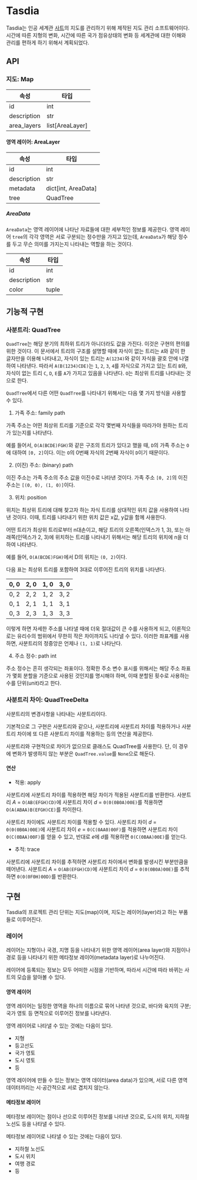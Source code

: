 # Tasdia

Tasdia는 인공 세계관 [사트](http://www.shtelo.org/)의
지도를 관리하기 위해 제작된 지도 관리 소프트웨어이다.
시간에 따른 지형의 변화, 시간에 따른 국가 점유상태의 변화 등
세계관에 대한 이해와 관리를 편하게 하기 위해서 계획되었다.

## API

### 지도: Map

| 속성          | 타입              |
|-------------|-----------------|
| id          | int             |
| description | str             |
| area_layers | list[AreaLayer] |

#### 영역 레이어: AreaLayer

| 속성          | 타입                  |
|-------------|---------------------|
| id          | int                 |
| description | str                 |
| metadata    | dict[int, AreaData] |
| tree        | QuadTree            |

##### AreaData

`AreaData`는 영역 레이어에 나타난 자료들에 대한 세부적인 정보를 제공한다.
영역 레이어 `tree`의 각각 영역은 서로 구분되는 정수만을 가지고 있는데,
`AreaData`가 해당 정수를 두고 무슨 의미를 가지는지 나타내는 역할을 하는 것이다.

| 속성          | 타입    |
|-------------|-------|
| id          | int   |
| description | str   |
| color       | tuple |

## 기능적 구현

### 사분트리: QuadTree

`QuadTree`는 해당 분기의 최하위 트리가 아니더라도 값을 가진다. 이것은 구현의 편의를 위한 것이다.
이 문서에서 트리의 구조를 설명할 때에 자식이 없는 트리는 `A`와 같이 한 글자만을 이용해 나타내고,
자식이 있는 트리는 `A(1234)`와 같이 자식을 괄호 안에 나열하여 나타낸다.
따라서 `A(B(1234)CDE)`는 `1`, `2`, `3`, `4`를 자식으로 가지고 있는 트리 `B`와,
자식이 없는 트리 `C`, `D`, `E`를 `A`가 가지고 있음을 나타낸다.
`O`는 최상위 트리를 나타내는 것으로 한다.

`QuadTree`에서 다른 어떤 `QuadTree`를 나타내기 위해서는 다음 몇 가지 방식을 사용할 수 있다.

1. 가족 주소: family path

가족 주소는 어떤 최상위 트리를 기준으로 각각 몇번째 자식들을 따라가야 원하는 트리가 있는지를 나타낸다.

예를 들어서, `O(A(BCDE)FGH)`와 같은 구조의 트리가 있다고 했을 때, `D`의 가족 주소는 `O`에 대하여 `[0, 2]`이다.
이는 `O`의 0번째 자식의 2번째 자식이 `D`이기 때문이다.

2. (이진) 주소: (binary) path

이진 주소는 가족 주소의 주소 값을 이진수로 나타낸 것이다. 가족 주소 `[0, 2]`의 이진 주소는 `[(0, 0), (1, 0)]`이다.

3. 위치: position

위치는 최상위 트리에 대해 찾고자 하는 자식 트리를 상대적인 위치 값을 사용하여 나타낸 것이다.
이때, 트리를 나타내기 위한 위치 값은 x값, y값을 함께 사용한다.

어떤 트리가 최상위 트리로부터 n대손이고, 해당 트리의 오른쪽(인덱스가 1, 3), 또는 아래쪽(인덱스가 2, 3)에 위치하는 트리를 나타내기 위해서는
해당 트리의 위치에 n을 더하여 나타낸다.

예를 들어, `O(A(BCDE)FGH)`에서 D의 위치는 `(0, 2)`이다.

다음 표는 최상위 트리를 포함하여 3대로 이루어진 트리의 위치를 나타낸다.

| 0, 0 | 2, 0 | 1, 0 | 3, 0 |
|------|------|------|------|
| 0, 2 | 2, 2 | 1, 2 | 3, 2 |
| 0, 1 | 2, 1 | 1, 1 | 3, 1 |
| 0, 3 | 2, 3 | 1, 3 | 3, 3 |

이렇게 하면 자세한 주소를 나타낼 때에 더욱 절대값이 큰 수를 사용하게 되고,
이론적으로는 유리수의 범위에서 무한히 작은 차이까지도 나타낼 수 있다.
이러한 좌표계를 사용하면, 사분트리의 정중앙은 언제나 `(1, 1)`로 나타난다.

4. 주소 정수: path int

주소 정수는 흔히 생각되는 좌표이다.
정확한 주소 변수 표시를 위해서는 해당 주소 좌표가 몇회 분할을 기준으로 사용된 것인지를 명시해야 하며,
이때 분할된 횟수로 사용하는 수를 단위(unit)라고 한다.

### 사분트리 차이: QuadTreeDelta

사분트리의 변경사항을 나타내는 사분트리이다.

기본적으로 그 구현은 사분트리와 같으나, 사분트리에 사분트리 차이를 적용하거나
사분트리 차이에 또 다른 사분트리 차이를 적용하는 등의 연산을 제공한다.

사분트리와 구현적으로 차이가 없으므로 클래스도 QuadTree를 사용한다.
단, 이 경우에 변화가 발생하지 않는 부분은 `QuadTree.value`를 `None`으로 해둔다.

#### 연산

* 적용: apply

사분트리에 사분트리 차이를 적용하면 해당 차이가 적용된 사분트리를 반환한다.
사분트리 $A$ = `O(AB(EFGH)CD)`에
사분트리 차이 $d$ = `0(0(0B0A)00E)`를 적용하면
`O(A(ABAA)B(EFGH)CE)`를 차이한다.

사분트리 차이에도 사분트리 차이를 적용할 수 있다.
사분트리 차이 $d$ = `0(0(0B0A)00E)`에 사분트리 차이 $e$ = `0(C(0AA0)00F)`를 적용하면
사분트리 차이 `0(C(0BAA)00F)`를 얻을 수 있고,
반대로 $e$에 $d$를 적용하면 `0(C(0BAA)00E)`를 얻는다.

* 추적: trace

사분트리에 사분트리 차이를 추적하면 사분트리 차이에서 변화를 발생시킨 부분만큼을 떼어낸다.
사분트리 $A$ = `O(AB(EFGH)CD)`에
사분트리 차이 $d$ = `0(0(0B0A)00E)`를 추적하면
`0(0(0F0H)00D)`를 반환한다.

## 구현

Tasdia의 프로젝트 관리 단위는 지도(map)이며,
지도는 레이어(layer)라고 하는 부품들로 이루어진다.

### 레이어

레이어는 지형이나 국경, 지명 등을 나타내기 위한 영역 레이어(area layer)와
지점이나 경로 등을 나타내기 위한 메타정보 레이어(metadata layer)로
나누어진다.

레이어에 등록되는 정보는 모두 어떠한 시점을 기반하며,
따라서 시간에 따라 바뀌는 사트의 모습을 알아볼 수 있다.

#### 영역 레이어

영역 레이어는 일정한 영역을 하나의 이름으로 묶어 나타낸 것으로,
바다와 육지의 구분; 국가 영토 등 면적으로 이루어진 정보를 나타낸다.

영역 레이어로 나타낼 수 있는 것에는 다음이 있다.

* 지형
* 등고선도
* 국가 영토
* 도시 영토
* 등

영역 레이어에 만들 수 있는 정보는 영역 데이터(area data)가 있으며,
서로 다른 영역 데이터끼리는 시·공간적으로 서로 겹치지 않는다.

#### 메타정보 레이어

메타정보 레이어는 점이나 선으로 이루어진 정보를 나타낸 것으로,
도시의 위치, 지하철 노선도 등을 나타낼 수 있다.

메타정보 레이어로 나타낼 수 있는 것에는 다음이 있다.

* 지하철 노선도
* 도시 위치
* 여행 경로
* 등
